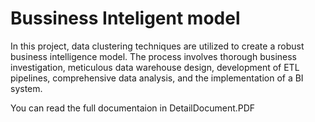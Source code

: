 # Bussiness Inteligent model


In this project, data clustering techniques are utilized to create a robust business intelligence model. The process involves thorough business investigation, meticulous data warehouse design, development of ETL pipelines, comprehensive data analysis, and the implementation of a BI system.

You can read the full documentaion in DetailDocument.PDF
